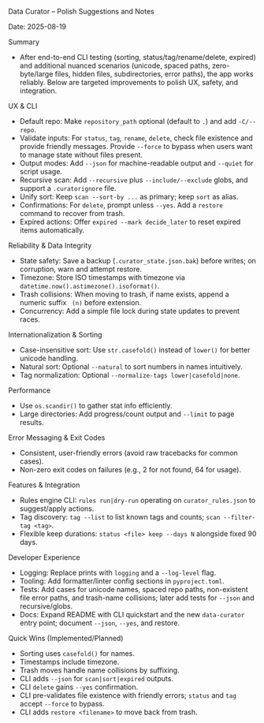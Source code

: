 Data Curator – Polish Suggestions and Notes

Date: 2025-08-19

Summary
- After end-to-end CLI testing (sorting, status/tag/rename/delete, expired) and additional nuanced scenarios (unicode, spaced paths, zero-byte/large files, hidden files, subdirectories, error paths), the app works reliably. Below are targeted improvements to polish UX, safety, and integration.

UX & CLI
- Default repo: Make `repository_path` optional (default to `.`) and add `-C/--repo`.
- Validate inputs: For `status`, `tag`, `rename`, `delete`, check file existence and provide friendly messages. Provide `--force` to bypass when users want to manage state without files present.
- Output modes: Add `--json` for machine-readable output and `--quiet` for script usage.
- Recursive scan: Add `--recursive` plus `--include/--exclude` globs, and support a `.curatorignore` file.
- Unify sort: Keep `scan --sort-by ...` as primary; keep `sort` as alias.
- Confirmations: For `delete`, prompt unless `--yes`. Add a `restore` command to recover from trash.
- Expired actions: Offer `expired --mark decide_later` to reset expired items automatically.

Reliability & Data Integrity
- State safety: Save a backup (`.curator_state.json.bak`) before writes; on corruption, warn and attempt restore.
- Timezone: Store ISO timestamps with timezone via `datetime.now().astimezone().isoformat()`.
- Trash collisions: When moving to trash, if name exists, append a numeric suffix ` (n)` before extension.
- Concurrency: Add a simple file lock during state updates to prevent races.

Internationalization & Sorting
- Case-insensitive sort: Use `str.casefold()` instead of `lower()` for better unicode handling.
- Natural sort: Optional `--natural` to sort numbers in names intuitively.
- Tag normalization: Optional `--normalize-tags lower|casefold|none`.

Performance
- Use `os.scandir()` to gather stat info efficiently.
- Large directories: Add progress/count output and `--limit` to page results.

Error Messaging & Exit Codes
- Consistent, user-friendly errors (avoid raw tracebacks for common cases).
- Non-zero exit codes on failures (e.g., 2 for not found, 64 for usage).

Features & Integration
- Rules engine CLI: `rules run|dry-run` operating on `curator_rules.json` to suggest/apply actions.
- Tag discovery: `tag --list` to list known tags and counts; `scan --filter-tag <tag>`.
- Flexible keep durations: `status <file> keep --days N` alongside fixed 90 days.

Developer Experience
- Logging: Replace prints with `logging` and a `--log-level` flag.
- Tooling: Add formatter/linter config sections in `pyproject.toml`.
- Tests: Add cases for unicode names, spaced repo paths, non-existent file error paths, and trash-name collisions; later add tests for `--json` and recursive/globs.
- Docs: Expand README with CLI quickstart and the new `data-curator` entry point; document `--json`, `--yes`, and restore.

Quick Wins (Implemented/Planned)
- Sorting uses `casefold()` for names.
- Timestamps include timezone.
- Trash moves handle name collisions by suffixing.
- CLI adds `--json` for `scan|sort|expired` outputs.
- CLI `delete` gains `--yes` confirmation.
- CLI pre-validates file existence with friendly errors; `status` and `tag` accept `--force` to bypass.
- CLI adds `restore <filename>` to move back from trash.

